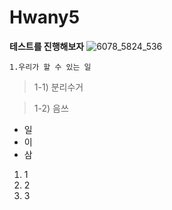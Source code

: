 # Hwany5
**테스트를 진행해보자**
![6078_5824_536](https://user-images.githubusercontent.com/25052658/162203855-7f547df4-33cc-4351-82d0-d5bf3bf641c2.jpg)

`1.우리가 할 수 있는 일`

> 1-1) 분리수거

> 1-2) 음쓰

- 일
- 이
- 삼

1. 1
2. 2
3. 3
